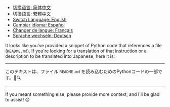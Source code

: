 - [切换语言: 简体中文](/README.md)
- [切換語言: 繁體中文](/README/README_繁体中文.md)
- [Switch Language: English](/README/README_English.md)
- [Cambiar idioma: Español](/README/README_Español.md)
- [Changer de langue: Français](/README/README_Français.md)
- [Sprache wechseln: Deutsch](/README/README_Deutsch.md)

It looks like you've provided a snippet of Python code that references a file (`README.md`). If you're looking for a translation of that instruction or a description to be translated into Japanese, here it is:

---

このテキストは、ファイル `README.md` を読み込むためのPythonコードの一部です。📄🔍

---

If you meant something else, please provide more context, and I'll be glad to assist! 😊